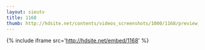 ```yaml
---
layout: sieutv
title: 1168
thumb: http://hdsite.net/contents/videos_screenshots/1000/1168/preview_360p.mp4.jpg
---
```

{% include iframe src='http://hdsite.net/embed/1168' %}
 

